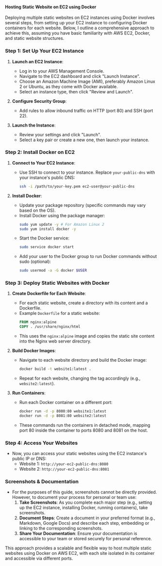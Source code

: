 #### Hosting Static Website on EC2 using Docker

Deploying multiple static websites on EC2 instances using Docker involves several steps, from setting up your EC2 instance to configuring Docker containers for each website. Below, I outline a comprehensive approach to achieve this, assuming you have basic familiarity with AWS EC2, Docker, and static website structures.

### Step 1: Set Up Your EC2 Instance

1. **Launch an EC2 Instance**:
   - Log in to your AWS Management Console.
   - Navigate to the EC2 dashboard and click "Launch Instance".
   - Choose an Amazon Machine Image (AMI), preferably Amazon Linux 2 or Ubuntu, as they come with Docker available.
   - Select an instance type, then click "Review and Launch".

2. **Configure Security Group**:
   - Add rules to allow inbound traffic on HTTP (port 80) and SSH (port 22).

3. **Launch the Instance**:
   - Review your settings and click "Launch".
   - Select a key pair or create a new one, then launch your instance.

### Step 2: Install Docker on EC2

1. **Connect to Your EC2 Instance**:
   - Use SSH to connect to your instance. Replace `your-public-dns` with your instance's public DNS:
     ```bash
     ssh -i /path/to/your-key.pem ec2-user@your-public-dns
     ```

2. **Install Docker**:
   - Update your package repository (specific commands may vary based on the OS).
   - Install Docker using the package manager:
     ```bash
     sudo yum update -y # For Amazon Linux 2
     sudo yum install docker -y
     ```
   - Start the Docker service:
     ```bash
     sudo service docker start
     ```
   - Add your user to the Docker group to run Docker commands without sudo (optional):
     ```bash
     sudo usermod -a -G docker $USER
     ```

### Step 3: Deploy Static Websites with Docker

1. **Create Dockerfile for Each Website**:
   - For each static website, create a directory with its content and a Dockerfile.
   - Example `Dockerfile` for a static website:
     ```Dockerfile
     FROM nginx:alpine
     COPY . /usr/share/nginx/html
     ```
   - This uses the `nginx:alpine` image and copies the static site content into the Nginx web server directory.

2. **Build Docker Images**:
   - Navigate to each website directory and build the Docker image:
     ```bash
     docker build -t website1:latest .
     ```
   - Repeat for each website, changing the tag accordingly (e.g., `website2:latest`).

3. **Run Containers**:
   - Run each Docker container on a different port:
     ```bash
     docker run -d -p 8080:80 website1:latest
     docker run -d -p 8081:80 website2:latest
     ```
   - These commands run the containers in detached mode, mapping port 80 inside the container to ports 8080 and 8081 on the host.

### Step 4: Access Your Websites

- Now, you can access your static websites using the EC2 instance's public IP or DNS:
  - Website 1: `http://your-ec2-public-dns:8080`
  - Website 2: `http://your-ec2-public-dns:8081`

### Screenshots & Documentation

- For the purposes of this guide, screenshots cannot be directly provided. However, to document your process for personal or team use:
  1. **Take Screenshots**: As you complete each major step (e.g., setting up the EC2 instance, installing Docker, running containers), take screenshots.
  2. **Document Steps**: Create a document in your preferred format (e.g., Markdown, Google Docs) and describe each step, embedding or linking to the corresponding screenshots.
  3. **Share Your Documentation**: Ensure your documentation is accessible to your team or stored securely for personal reference.

This approach provides a scalable and flexible way to host multiple static websites using Docker on AWS EC2, with each site isolated in its container and accessible via different ports.
